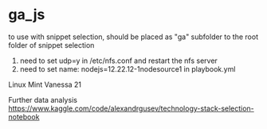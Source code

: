 # ga_js
to use with snippet selection, should be placed as "ga" subfolder to the root folder of snippet selection

1. need to set udp=y in /etc/nfs.conf and restart the nfs server
2. need to set name: nodejs=12.22.12-1nodesource1 in playbook.yml

Linux Mint Vanessa 21

Further data analysis https://www.kaggle.com/code/alexandrgusev/technology-stack-selection-notebook 
